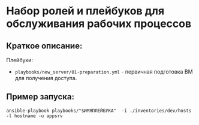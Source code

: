 # Набор ролей и плейбуков для обслуживания рабочих процессов

## Краткое описание:
Плейбуки:
- `playbooks/new_server/01-preparation.yml`  - первичная подготовка ВМ для получения доступа.

## Пример запуска:

```
ansible-playbook playbooks/"$ИМЯПЛЕЙБУКА"  -i ./inventories/dev/hosts -l hostname -u appsrv
```
